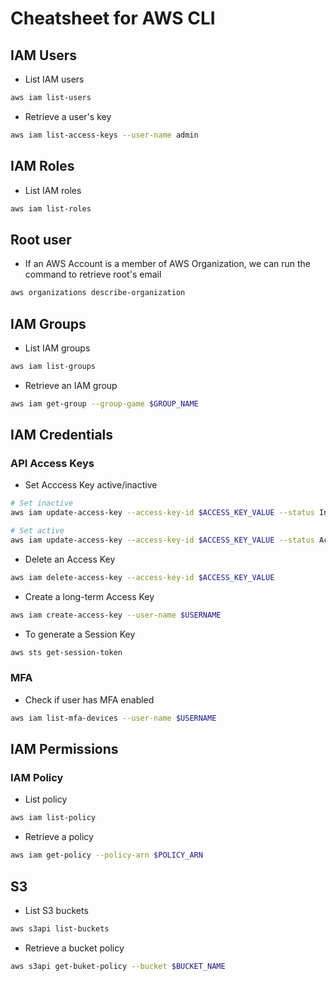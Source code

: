 # Cheatsheet for AWS CLI

## IAM Users
- List IAM users
```bash
aws iam list-users
```
- Retrieve a user's key
```bash
aws iam list-access-keys --user-name admin
```

## IAM Roles
- List IAM roles
```bash
aws iam list-roles
```

## Root user
- If an AWS Account is a member of AWS Organization, we can run the command to retrieve root's email
```bash
aws organizations describe-organization
```
## IAM Groups
- List IAM groups
```bash
aws iam list-groups
```
- Retrieve an IAM group
```bash
aws iam get-group --group-game $GROUP_NAME
```
## IAM Credentials
### API Access Keys
- Set Acccess Key active/inactive
```bash
# Set inactive
aws iam update-access-key --access-key-id $ACCESS_KEY_VALUE --status Inactive

# Set active
aws iam update-access-key --access-key-id $ACCESS_KEY_VALUE --status Active
```
- Delete an Access Key
```bash
aws iam delete-access-key --access-key-id $ACCESS_KEY_VALUE 
```
- Create a long-term Access Key
```bash
aws iam create-access-key --user-name $USERNAME
```
- To generate a Session Key
```bash
aws sts get-session-token
```

### MFA
- Check if user has MFA enabled
```bash
aws iam list-mfa-devices --user-name $USERNAME
```
## IAM Permissions
### IAM Policy
- List policy
```bash
aws iam list-policy
```
- Retrieve a policy
```bash
aws iam get-policy --policy-arn $POLICY_ARN
```
## S3
- List S3 buckets
```bash
aws s3api list-buckets
```
- Retrieve a bucket policy
```bash
aws s3api get-buket-policy --bucket $BUCKET_NAME
```


